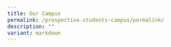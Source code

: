 ```yaml
---
title: Our Campus
permalink: /prospective-students-campus/permalink/
description: ""
variant: markdown
---
```

